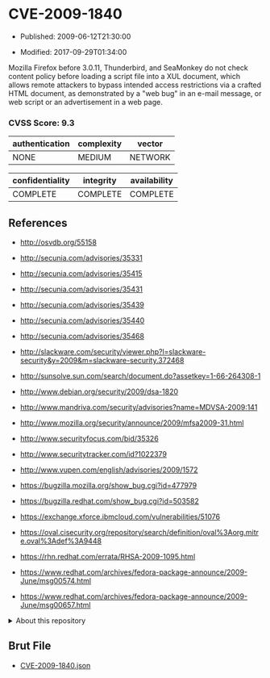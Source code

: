 # CVE-2009-1840

- Published: 2009-06-12T21:30:00

- Modified: 2017-09-29T01:34:00

Mozilla Firefox before 3.0.11, Thunderbird, and SeaMonkey do not check content policy before loading a script file into a XUL document, which allows remote attackers to bypass intended access restrictions via a crafted HTML document, as demonstrated by a "web bug" in an e-mail message, or web script or an advertisement in a web page.

### CVSS Score: **9.3**

| authentication | complexity | vector |
| --- | --- | --- |
| NONE | MEDIUM | NETWORK |

| confidentiality | integrity | availability |
| --- | --- | --- |
| COMPLETE | COMPLETE | COMPLETE |

## References

* http://osvdb.org/55158

* http://secunia.com/advisories/35331

* http://secunia.com/advisories/35415

* http://secunia.com/advisories/35431

* http://secunia.com/advisories/35439

* http://secunia.com/advisories/35440

* http://secunia.com/advisories/35468

* http://slackware.com/security/viewer.php?l=slackware-security&y=2009&m=slackware-security.372468

* http://sunsolve.sun.com/search/document.do?assetkey=1-66-264308-1

* http://www.debian.org/security/2009/dsa-1820

* http://www.mandriva.com/security/advisories?name=MDVSA-2009:141

* http://www.mozilla.org/security/announce/2009/mfsa2009-31.html

* http://www.securityfocus.com/bid/35326

* http://www.securitytracker.com/id?1022379

* http://www.vupen.com/english/advisories/2009/1572

* https://bugzilla.mozilla.org/show_bug.cgi?id=477979

* https://bugzilla.redhat.com/show_bug.cgi?id=503582

* https://exchange.xforce.ibmcloud.com/vulnerabilities/51076

* https://oval.cisecurity.org/repository/search/definition/oval%3Aorg.mitre.oval%3Adef%3A9448

* https://rhn.redhat.com/errata/RHSA-2009-1095.html

* https://www.redhat.com/archives/fedora-package-announce/2009-June/msg00574.html

* https://www.redhat.com/archives/fedora-package-announce/2009-June/msg00657.html

<details>
<summary>About this repository</summary> 

  This repository is part of the project [Live Hack CVE](https://github.com/Live-Hack-CVE). Main website can be found [www.live-hack.org](https://www.live-hack.org) 
  
  Made by [Sn0wAlice](https://github.com/Sn0wAlice) for the people that care about security and need to have a feed of the latest CVEs. Hope you enjoy it, don't forget to star the repo and follow me on [Twitter](https://twitter.com/Sn0wAlice) and [Github](https://github.com/Sn0wAlice). And that is my [personnal website](https://www.alice-snow.me/)

  - [Home Page](https://github.com/Live-Hack-CVE)
  - [Framework](https://github.com/Live-Hack-CVE/cve-framework)
  - [CVE database](https://github.com/Live-Hack-CVE/full_database)
  - [Changelog](https://github.com/Live-Hack-CVE/Changelog)
</details>

## Brut File

* [CVE-2009-1840.json](https://raw.githubusercontent.com/Live-Hack-CVE/full_database/main/cves/2009/CVE-2009-1840.json)

